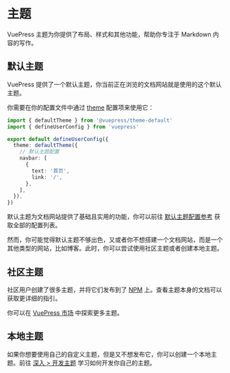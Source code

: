 # 主题

VuePress 主题为你提供了布局、样式和其他功能，帮助你专注于 Markdown 内容的写作。

## 默认主题

VuePress 提供了一个默认主题，你当前正在浏览的文档网站就是使用的这个默认主题。

你需要在你的配置文件中通过 [theme](../reference/config.md#theme) 配置项来使用它：

```ts
import { defaultTheme } from '@vuepress/theme-default'
import { defineUserConfig } from 'vuepress'

export default defineUserConfig({
  theme: defaultTheme({
    // 默认主题配置
    navbar: [
      {
        text: '首页',
        link: '/',
      },
    ],
  }),
})
```

默认主题为文档网站提供了基础且实用的功能，你可以前往 [默认主题配置参考](https://ecosystem.vuejs.press/themes/default/config.html) 获取全部的配置列表。

然而，你可能觉得默认主题不够出色，又或者你不想搭建一个文档网站，而是一个其他类型的网站，比如博客。此时，你可以尝试使用社区主题或者创建本地主题。

## 社区主题

社区用户创建了很多主题，并将它们发布到了 [NPM](https://www.npmjs.com/search?q=keywords:vuepress-theme) 上。查看主题本身的文档可以获取更详细的指引。

你可以在 [VuePress 市场](https://marketplace.vuejs.press/themes/) 中探索更多主题。

## 本地主题

如果你想要使用自己的自定义主题，但是又不想发布它，你可以创建一个本地主题。前往 [深入 > 开发主题](../advanced/theme.md) 学习如何开发你自己的主题。
